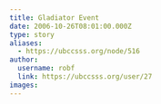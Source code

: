 ```yaml
---
title: Gladiator Event 
date: 2006-10-26T08:01:00.000Z
type: story
aliases:
  - https://ubccsss.org/node/516
author:
  username: robf
  link: https://ubccsss.org/user/27
images:
---
```


